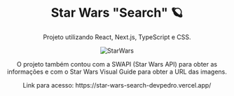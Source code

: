 <h1 align="center"> Star Wars "Search" 🪐 </h1>
<p align="center"> Projeto utilizando React, Next.js, TypeScript e CSS.</p>

<div align="center">

![StarWars](https://github.com/user-attachments/assets/d386ff02-6c5c-4169-a660-0f0156010fae)

</div>

<p align="center"> O projeto também contou com a SWAPI (Star Wars API) para obter as informações e com o Star Wars Visual Guide para obter a URL das imagens. </p>

<p align="center"> Link para acesso: https://star-wars-search-devpedro.vercel.app/</p>
